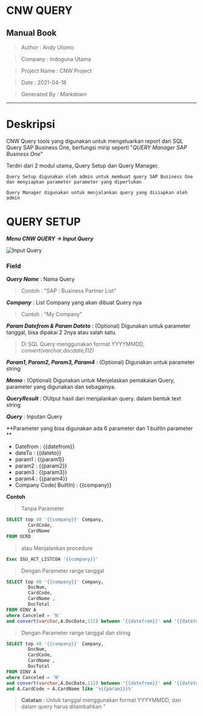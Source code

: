 # CNW QUERY

## Manual Book

> Author : Andy Utomo

> Company : Indoguna Utama

> Project Name : CNW Project

> Date : 2021-04-18

> Generated By : *Markdown*
---

# Deskripsi
CNW Query tools yang digunakan untuk mengeluarkan report dari SQL Query SAP Business One, berfungsi mirip seperti "*QUERY Manager SAP Business One*"

Terdiri dari 2 modul utama, Query Setup dan Query Manager. 

    Query Setup digunakan oleh admin untuk membuat query SAP Business One dan menyiapkan parameter parameter yang diperlukan
    
    Query Manager digunakan untuk menjalankan query yang disiapkan oleh admin
    



# QUERY SETUP

***Menu CNW QUERY -> Input Query***

![Input Query](https://www.dropbox.com/s/toc56xec49qbbjj/query_setup.jpeg?dl=1)

### Field

***Query Name*** : Nama Query 
> Contoh : "SAP : Business Partner List"


***Company*** : List Company yang akan dibuat Query nya
> Contoh : "My Company"


***Param Datefrom & Param Dateto*** : (Optional) Digunakan untuk parameter tanggal, bisa dipakai 2 2nya atau salah satu.
> Di SQL Query menggunakan format YYYYMMDD, *convert(varchar,docdate,112)*


***Param1, Param2, Param3, Param4*** : (Optional) Digunakan untuk parameter string


***Memo*** : (Optional) Digunakan untuk Menjelaskan pemakaian Query, parameter yang digunakan dan sebagainya.


***QueryResult*** : OUtput hasil dari menjalankan query. dalam bentuk text string


***Query*** : Inputan Query 

**Parameter yang bisa digunakan ada 6 parameter dan 1 builtin parameter **
* Datefrom : {{datefrom}}
* dateTo : {{dateto}}
* param1 : {{param1}}
* param2 : {{param2}}
* param3 : {{param3}}
* param4 : {{param4}}
* Company Code( BuiltIn) : {{company}}

**Contoh**
> Tanpa Parameter
```sql
SELECT top 40 '{{company}}' Company,
        CardCode,
        CardName
FROM OCRD
```



> atau Menjalankan procedure
```sql
Exec IGU_ACT_LISTCOA '{{company}}'
```



> Dengan Parameter range tanggal
```sql
SELECT top 40 '{{company}}' Company,
        DocNum,
        CardCode,
        CardName ,
        DocTotal
FROM OINV A
where Canceled = 'N' 
and convert(varchar,A.DocDate,112) between '{{datefrom}}' and '{{dateto}}'
```



> Dengan Parameter range tanggal dan string
```sql
SELECT top 40 '{{company}}' Company,
        DocNum,
        CardCode,
        CardName ,
        DocTotal
FROM OINV A
where Canceled = 'N' 
and convert(varchar,A.DocDate,112) between '{{datefrom}}' and '{{dateto}}'
and A.CardCode + A.CardName like '%{{param1}}%'
```


>**Catatan** : Untuk tanggal menggunakan format YYYYMMDD, dan dalam query harus ditambahkan ***'***










